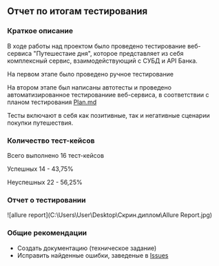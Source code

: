 ## Отчет по итогам тестирования

### Краткое описание
В ходе работы над проектом было проведено тестирование веб-сервиса "Путешестаие дня", которое представляет из себя комплексный сервис, взаимодействующий с СУБД и API Банка.

На первом этапе было проведено ручное тестирование

На втором этапе был написаны автотесты и проведено автоматизированное тестированиие веб-сервиса, в соответствии с планом тестирования [Plan.md](https://github.com/Ilgatilov/Diplom/blob/main/Plan.md)

Тесты включают в себя как позитивные, так и негативные сценарии покупки путешествия.

### Количество тест-кейсов
Всего выполнено 16 тест-кейсов

Успешных 14 - 43,75%

Неуспешных 22 - 56,25%

### Отчет о тестировании

![allure report](C:\Users\User\Desktop\Скрин.диплом\Allure Report.jpg)


### Общие рекомендации
* Создать документацию (техническое задание)
* Исправить найденные ошибки, заведеные в [Issues](https://github.com/Ilgatilov/Diplom/issues)
